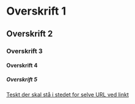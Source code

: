 # Overskrift 1
## Overskrift 2
### Overskrift 3
#### Overskrift 4
##### Overskrift 5

[Teskt der skal stå i stedet for selve URL ved linkt](https://randomlink.com) 


